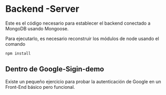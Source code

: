 # Backend -Server

Este es el código necesario para establecer el backend 
conectado a MongoDB usando Mongoose.

Para ejecutarlo, es necesario reconstruir los módulos
de node usando el comando

```
npm install
```

## Dentro de Google-Sigin-demo
Existe un pequeño ejercicio para probar la autenticación de Google 
en un Front-End básico pero funcional.